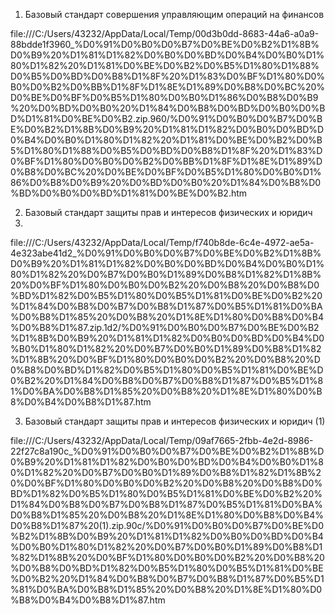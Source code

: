 1. Базовый стандарт совершения управляющим операций на финансов

file:///C:/Users/43232/AppData/Local/Temp/00d3b0dd-8683-44a6-a0a9-88bdde1f3960_%D0%91%D0%B0%D0%B7%D0%BE%D0%B2%D1%8B%D0%B9%20%D1%81%D1%82%D0%B0%D0%BD%D0%B4%D0%B0%D1%80%D1%82%20%D1%81%D0%BE%D0%B2%D0%B5%D1%80%D1%88%D0%B5%D0%BD%D0%B8%D1%8F%20%D1%83%D0%BF%D1%80%D0%B0%D0%B2%D0%BB%D1%8F%D1%8E%D1%89%D0%B8%D0%BC%20%D0%BE%D0%BF%D0%B5%D1%80%D0%B0%D1%86%D0%B8%D0%B9%20%D0%BD%D0%B0%20%D1%84%D0%B8%D0%BD%D0%B0%D0%BD%D1%81%D0%BE%D0%B2.zip.960/%D0%91%D0%B0%D0%B7%D0%BE%D0%B2%D1%8B%D0%B9%20%D1%81%D1%82%D0%B0%D0%BD%D0%B4%D0%B0%D1%80%D1%82%20%D1%81%D0%BE%D0%B2%D0%B5%D1%80%D1%88%D0%B5%D0%BD%D0%B8%D1%8F%20%D1%83%D0%BF%D1%80%D0%B0%D0%B2%D0%BB%D1%8F%D1%8E%D1%89%D0%B8%D0%BC%20%D0%BE%D0%BF%D0%B5%D1%80%D0%B0%D1%86%D0%B8%D0%B9%20%D0%BD%D0%B0%20%D1%84%D0%B8%D0%BD%D0%B0%D0%BD%D1%81%D0%BE%D0%B2.htm

2. Базовый стандарт защиты прав и интересов физических и юридич
3. 
file:///C:/Users/43232/AppData/Local/Temp/f740b8de-6c4e-4972-ae5a-4e323abe41d2_%D0%91%D0%B0%D0%B7%D0%BE%D0%B2%D1%8B%D0%B9%20%D1%81%D1%82%D0%B0%D0%BD%D0%B4%D0%B0%D1%80%D1%82%20%D0%B7%D0%B0%D1%89%D0%B8%D1%82%D1%8B%20%D0%BF%D1%80%D0%B0%D0%B2%20%D0%B8%20%D0%B8%D0%BD%D1%82%D0%B5%D1%80%D0%B5%D1%81%D0%BE%D0%B2%20%D1%84%D0%B8%D0%B7%D0%B8%D1%87%D0%B5%D1%81%D0%BA%D0%B8%D1%85%20%D0%B8%20%D1%8E%D1%80%D0%B8%D0%B4%D0%B8%D1%87.zip.1d2/%D0%91%D0%B0%D0%B7%D0%BE%D0%B2%D1%8B%D0%B9%20%D1%81%D1%82%D0%B0%D0%BD%D0%B4%D0%B0%D1%80%D1%82%20%D0%B7%D0%B0%D1%89%D0%B8%D1%82%D1%8B%20%D0%BF%D1%80%D0%B0%D0%B2%20%D0%B8%20%D0%B8%D0%BD%D1%82%D0%B5%D1%80%D0%B5%D1%81%D0%BE%D0%B2%20%D1%84%D0%B8%D0%B7%D0%B8%D1%87%D0%B5%D1%81%D0%BA%D0%B8%D1%85%20%D0%B8%20%D1%8E%D1%80%D0%B8%D0%B4%D0%B8%D1%87.htm

3. Базовый стандарт защиты прав и интересов физических и юридич (1)

file:///C:/Users/43232/AppData/Local/Temp/09af7665-2fbb-4e2d-8986-22f27c8a190c_%D0%91%D0%B0%D0%B7%D0%BE%D0%B2%D1%8B%D0%B9%20%D1%81%D1%82%D0%B0%D0%BD%D0%B4%D0%B0%D1%80%D1%82%20%D0%B7%D0%B0%D1%89%D0%B8%D1%82%D1%8B%20%D0%BF%D1%80%D0%B0%D0%B2%20%D0%B8%20%D0%B8%D0%BD%D1%82%D0%B5%D1%80%D0%B5%D1%81%D0%BE%D0%B2%20%D1%84%D0%B8%D0%B7%D0%B8%D1%87%D0%B5%D1%81%D0%BA%D0%B8%D1%85%20%D0%B8%20%D1%8E%D1%80%D0%B8%D0%B4%D0%B8%D1%87%20(1).zip.90c/%D0%91%D0%B0%D0%B7%D0%BE%D0%B2%D1%8B%D0%B9%20%D1%81%D1%82%D0%B0%D0%BD%D0%B4%D0%B0%D1%80%D1%82%20%D0%B7%D0%B0%D1%89%D0%B8%D1%82%D1%8B%20%D0%BF%D1%80%D0%B0%D0%B2%20%D0%B8%20%D0%B8%D0%BD%D1%82%D0%B5%D1%80%D0%B5%D1%81%D0%BE%D0%B2%20%D1%84%D0%B8%D0%B7%D0%B8%D1%87%D0%B5%D1%81%D0%BA%D0%B8%D1%85%20%D0%B8%20%D1%8E%D1%80%D0%B8%D0%B4%D0%B8%D1%87.htm
